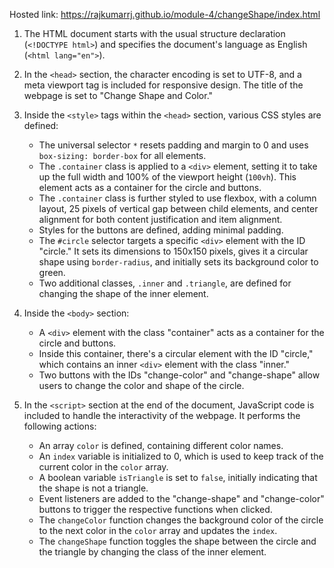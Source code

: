 Hosted link: https://rajkumarrj.github.io/module-4/changeShape/index.html



1. The HTML document starts with the usual structure declaration (`<!DOCTYPE html>`) and specifies the document's language as English (`<html lang="en">`).

2. In the `<head>` section, the character encoding is set to UTF-8, and a meta viewport tag is included for responsive design. The title of the webpage is set to "Change Shape and Color."

3. Inside the `<style>` tags within the `<head>` section, various CSS styles are defined:
   - The universal selector `*` resets padding and margin to 0 and uses `box-sizing: border-box` for all elements.
   - The `.container` class is applied to a `<div>` element, setting it to take up the full width and 100% of the viewport height (`100vh`). This element acts as a container for the circle and buttons.
   - The `.container` class is further styled to use flexbox, with a column layout, 25 pixels of vertical gap between child elements, and center alignment for both content justification and item alignment.
   - Styles for the buttons are defined, adding minimal padding.
   - The `#circle` selector targets a specific `<div>` element with the ID "circle." It sets its dimensions to 150x150 pixels, gives it a circular shape using `border-radius`, and initially sets its background color to green.
   - Two additional classes, `.inner` and `.triangle`, are defined for changing the shape of the inner element.

4. Inside the `<body>` section:
   - A `<div>` element with the class "container" acts as a container for the circle and buttons.
   - Inside this container, there's a circular element with the ID "circle," which contains an inner `<div>` element with the class "inner."
   - Two buttons with the IDs "change-color" and "change-shape" allow users to change the color and shape of the circle.

5. In the `<script>` section at the end of the document, JavaScript code is included to handle the interactivity of the webpage. It performs the following actions:
   - An array `color` is defined, containing different color names.
   - An `index` variable is initialized to 0, which is used to keep track of the current color in the `color` array.
   - A boolean variable `isTriangle` is set to `false`, initially indicating that the shape is not a triangle.
   - Event listeners are added to the "change-shape" and "change-color" buttons to trigger the respective functions when clicked.
   - The `changeColor` function changes the background color of the circle to the next color in the `color` array and updates the `index`.
   - The `changeShape` function toggles the shape between the circle and the triangle by changing the class of the inner element.